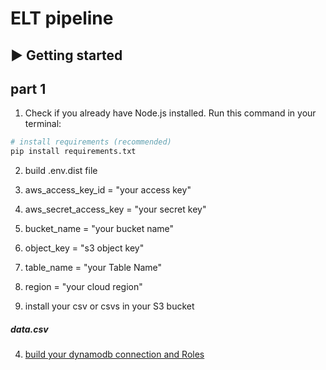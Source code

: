 
# ELT pipeline
## ▶️ Getting started

## part 1

1. Check if you already have Node.js installed. Run this command in your terminal:

```bash
# install requirements (recommended)
pip install requirements.txt
```
2. build .env.dist file

1. aws_access_key_id = "your access key"
2. aws_secret_access_key = "your secret key"
3. bucket_name = "your bucket name"
4. object_key = "s3 object key"
5. table_name = "your Table Name"
6. region = "your cloud region"

3. install your csv or csvs in your S3 bucket 

<h5> data.csv </h5>

4. [build your dynamodb connection and Roles](https://aws.amazon.com/dynamodb/)
